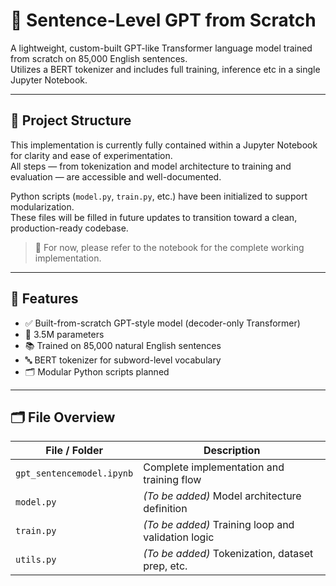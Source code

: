 # 🧠 Sentence-Level GPT from Scratch

A lightweight, custom-built GPT-like Transformer language model trained from scratch on 85,000 English sentences.  
Utilizes a BERT tokenizer and includes full training, inference etc in a single Jupyter Notebook.

---

## 📁 Project Structure

This implementation is currently fully contained within a Jupyter Notebook for clarity and ease of experimentation.  
All steps — from tokenization and model architecture to training and evaluation — are accessible and well-documented.

Python scripts (`model.py`, `train.py`, etc.) have been initialized to support modularization.  
These files will be filled in future updates to transition toward a clean, production-ready codebase.

> 🔧 For now, please refer to the notebook for the complete working implementation.

---

## 🚀 Features

- ✅ Built-from-scratch GPT-style model (decoder-only Transformer)
- 🧠 3.5M parameters
- 📚 Trained on 85,000 natural English sentences
- 🔤 BERT tokenizer for subword-level vocabulary
- 🗂️ Modular Python scripts planned

---
## 🗂️ File Overview

| File / Folder              | Description                                           |
|----------------------------|-------------------------------------------------------|
| `gpt_sentencemodel.ipynb`  | Complete implementation and training flow             |
| `model.py`                 | *(To be added)* Model architecture definition         |
| `train.py`                 | *(To be added)* Training loop and validation logic    |
| `utils.py`                 | *(To be added)* Tokenization, dataset prep, etc.      |
